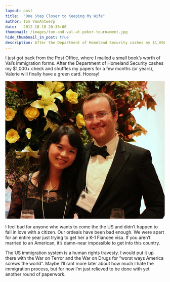 ```yaml
---
layout: post
title:  "One Step Closer to Keeping My Wife"
author: Tom VanAntwerp
date:   2012-10-18 20:36:00
thumbnail: /images/tom-and-val-at-poker-tournament.jpg
hide_thumbnail_in_post: true
description: After the Department of Homeland Security cashes my $1,000+ check and shuffles my papers for a few months (or years), Valerie will finally have a green card.
---
```


I just got back from the Post Office, where I mailed a small book’s worth of Val’s immigration forms. After the Department of Homeland Security cashes my $1,000+ check and shuffles my papers for a few months (or years), Valerie will finally have a green card. Hooray!

![Tom and Val at a charity poker tournament.](/images/tom-and-val-at-poker-tournament.jpg)

I feel bad for anyone who wants to come the the US and didn’t happen to fall in love with a citizen. Our ordeals have been bad enough. We were apart for an entire year just trying to get her a K-1 Fiancee visa. If you aren’t married to an American, it’s damn-near impossible to get into this country.

The US immigration system is a human rights travesty. I would put it up there with the War on Terror and the War on Drugs for “worst ways America screws the world”. Maybe I’ll rant more later about how much I hate the immigration process, but for now I’m just relieved to be done with yet another round of paperwork.

